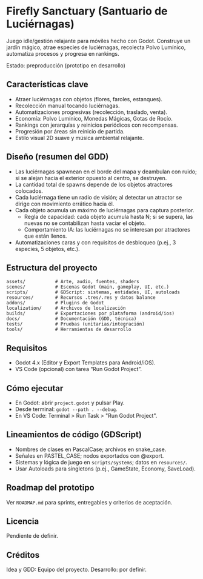 # Firefly Sanctuary (Santuario de Luciérnagas)

Juego idle/gestión relajante para móviles hecho con Godot. Construye un jardín mágico, atrae especies de luciérnagas, recolecta Polvo Lumínico, automatiza procesos y progresa en rankings.

Estado: preproducción (prototipo en desarrollo)

## Características clave
- Atraer luciérnagas con objetos (flores, faroles, estanques).
- Recolección manual tocando luciérnagas.
- Automatizaciones progresivas (recolección, traslado, venta).
- Economía: Polvo Lumínico, Monedas Mágicas, Gotas de Rocío.
- Rankings con jerarquías y reinicios periódicos con recompensas.
- Progresión por áreas sin reinicio de partida.
- Estilo visual 2D suave y música ambiental relajante.

## Diseño (resumen del GDD)
- Las luciérnagas spawnean en el borde del mapa y deambulan con ruido; si se alejan hacia el exterior opuesto al centro, se destruyen.
- La cantidad total de spawns depende de los objetos atractores colocados.
- Cada luciérnaga tiene un radio de visión; al detectar un atractor se dirige con movimiento errático hacia él.
- Cada objeto acumula un máximo de luciérnagas para captura posterior.
	- Regla de capacidad: cada objeto acumula hasta N; si se supera, las nuevas no se contabilizan hasta vaciar el objeto.
	- Comportamiento IA: las luciérnagas no se interesan por atractores que están llenos.
- Automatizaciones caras y con requisitos de desbloqueo (p.ej., 3 especies, 5 objetos, etc.).

## Estructura del proyecto
```
assets/           # Arte, audio, fuentes, shaders
scenes/           # Escenas Godot (main, gameplay, UI, etc.)
scripts/          # GDScript: sistemas, entidades, UI, autoloads
resources/        # Recursos .tres/.res y datos balance
addons/           # Plugins de Godot
localization/     # Archivos de localización
builds/           # Exportaciones por plataforma (android/ios)
docs/             # Documentación (GDD, técnica)
tests/            # Pruebas (unitarias/integración)
tools/            # Herramientas de desarrollo
```

## Requisitos
- Godot 4.x (Editor y Export Templates para Android/iOS).
- VS Code (opcional) con tarea “Run Godot Project”.

## Cómo ejecutar
- En Godot: abrir `project.godot` y pulsar Play.
- Desde terminal: `godot --path . --debug`.
- En VS Code: Terminal > Run Task > "Run Godot Project".

## Lineamientos de código (GDScript)
- Nombres de clases en PascalCase; archivos en snake_case.
- Señales en PASTEL_CASE; nodos exportados con @export.
- Sistemas y lógica de juego en `scripts/systems`; datos en `resources/`.
- Usar Autoloads para singletons (p.ej., GameState, Economy, SaveLoad).

## Roadmap del prototipo
Ver `ROADMAP.md` para sprints, entregables y criterios de aceptación.

## Licencia
Pendiente de definir.

## Créditos
Idea y GDD: Equipo del proyecto. Desarrollo: por definir.
